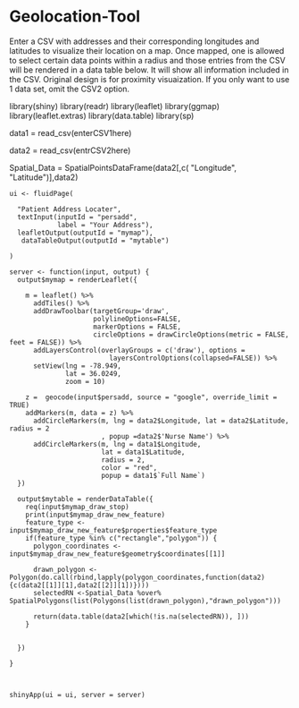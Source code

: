 # Geolocation-Tool
Enter a CSV with addresses and their corresponding longitudes and latitudes to visualize their location on a map. Once mapped, one is allowed to select certain data points within a radius and those entries from the CSV will be rendered in a data table below. It will show all information included in the CSV. 
Original design is for proximity visuaization. If you only want to use 1 data set, omit the CSV2 option.



library(shiny)
library(readr)
library(leaflet)
library(ggmap)
library(leaflet.extras)
library(data.table)
library(sp)












data1 = read_csv(enterCSV1here)
  
  data2 = read_csv(entrCSV2here)
 
Spatial_Data = SpatialPointsDataFrame(data2[,c( "Longitude", "Latitude")],data2)
    
    ui <- fluidPage(
    
      "Patient Address Locater",
      textInput(inputId = "persadd", 
                label = "Your Address"),
      leafletOutput(outputId = "mymap"),
       dataTableOutput(outputId = "mytable")
      
    )
    
    server <- function(input, output) {
      output$mymap = renderLeaflet({
        
        m = leaflet() %>%
          addTiles() %>%
          addDrawToolbar(targetGroup='draw',
                         polylineOptions=FALSE,
                         markerOptions = FALSE,
                         circleOptions = drawCircleOptions(metric = FALSE, feet = FALSE)) %>%
          addLayersControl(overlayGroups = c('draw'), options =
                             layersControlOptions(collapsed=FALSE)) %>%
          setView(lng = -78.949, 
                  lat = 36.0249, 
                  zoom = 10) 
        
        z =  geocode(input$persadd, source = "google", override_limit = TRUE)
        addMarkers(m, data = z) %>%
          addCircleMarkers(m, lng = data2$Longitude, lat = data2$Latitude, radius = 2
                           , popup =data2$'Nurse Name') %>%
          addCircleMarkers(m, lng = data1$Longitude, 
                           lat = data1$Latitude, 
                           radius = 2,
                           color = "red",
                           popup = data1$`Full Name`)
      })
      
      output$mytable = renderDataTable({ 
        req(input$mymap_draw_stop)
        print(input$mymap_draw_new_feature)
        feature_type <- input$mymap_draw_new_feature$properties$feature_type 
        if(feature_type %in% c("rectangle","polygon")) {
          polygon_coordinates <- input$mymap_draw_new_feature$geometry$coordinates[[1]]
          
          drawn_polygon <- Polygon(do.call(rbind,lapply(polygon_coordinates,function(data2){c(data2[[1]][1],data2[[2]][1])})))
          selectedRN <-Spatial_Data %over% SpatialPolygons(list(Polygons(list(drawn_polygon),"drawn_polygon")))
          
          return(data.table(data2[which(!is.na(selectedRN)), ]))
        }
       
        
      })
      
    }
    
    
    
    shinyApp(ui = ui, server = server)
    
